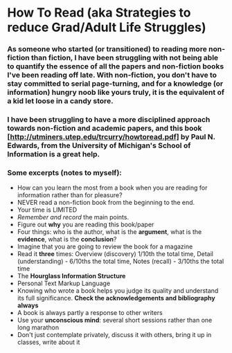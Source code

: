 # How To Read (aka Strategies to reduce Grad/Adult Life Struggles)

### As someone who started (or transitioned) to reading more non-fiction than fiction, I have been struggling with not being able to quantify the essence of all the papers and non-fiction books I've been reading off late. With non-fiction, you don't have to stay committed to serial page-turning, and for a knowledge (or information) hungry noob like yours truly, it is the equivalent of a kid let loose in a candy store. 

### I have been struggling to have a more disciplined approach towards non-fiction and academic papers, and this book [http://utminers.utep.edu/trcurry/howtoread.pdf] by Paul N. Edwards, from the University of Michigan's School of Information is a great help. 

### Some excerpts (notes to myself):

- How can you learn the most from a book when you are reading for information rather than for pleasure?
- NEVER read a non-fiction book from the beginning to the end.
- Your time is LIMITED
- *Remember and record* the main points.
- Figure out **why** you are reading this book/paper
- Four things: who is the author, what is the **argument**, what is the **evidence**, what is the **conclusion**?
- Imagine that you are going to review the book for a magazine
- Read it **three** times: Overview (discovery) 1/10th the total time, Detail (understanding) - 6/10ths the total time, Notes (recall) - 3/10ths the total time
- The **Hourglass Information Structure**
- Personal Text Markup Language
- Knowing who wrote a book helps you judge its quality and understand its full significance. __Check the acknowledgements and bibliography always__
- A book is always partly a response to other writers
- Use your **unconscious mind**: several short sessions rather than one long marathon
- Don't just contemplate privately, discuss it with others, bring it up in classes, write about it

